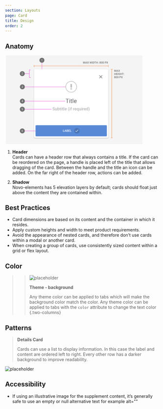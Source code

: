 ```yaml
---
section: Layouts
page: Card
title: Design
order: 2
---
```


## Anatomy

<novo-grid columns="2" align="start" gap="2rem">

<img src="assets/images/ModalAnatomy.png" width="450">

<div>

1. **Header**<br>
   Cards can have a header row that always contains a title. If the card can be reordered on the page, a handle is placed left of the title that allows dragging of the card. Between the handle and the title an icon can be added. On the far right of the header row, actions can be added.

1. **Shadow**<br>
   Novo-elements has 5 elevation layers by default; cards should float just above the content they are contained within.

</div>
</novo-grid>

## Best Practices

- Card dimensions are based on its content and the container in which it resides.
- Apply custom heights and width to meet product requirements.
- Avoid the appearance of nested cards, and therefore don’t use cards within a modal or another card.
- When creating a group of cards, use consistently sized content within a grid or flex layout.

## Color

> > ![placeholder](https://via.placeholder.com/350x250)
> >
> > **Theme - background**
> >
> > Any theme color can be applied to tabs which will make the background color match the color.
> > Any theme color can be applied to tabs with the `color` attribute to change the text color
> > {.two-columns}

## Patterns

<novo-grid columns="2" align="start" gap="2rem">

> **Details Card**
>
> Cards can use a list to display information. In this case the label and content are ordered left to right. Every other row has a darker background to improve readability.

![placeholder](https://via.placeholder.com/350x250)

</novo-grid>

## Accessibility

- If using an illustrative image for the supplement content, it’s generally safe to use an empty or null alternative text for example alt=""
